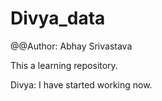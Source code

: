 # Divya_data
@@Author: Abhay Srivastava

This a learning repository.

Divya: I have started working now.


